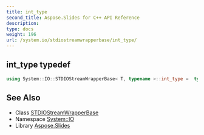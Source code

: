 ```yaml
---
title: int_type
second_title: Aspose.Slides for C++ API Reference
description: 
type: docs
weight: 196
url: /system.io/stdiostreamwrapperbase/int_type/
---
```

## int_type typedef




```cpp
using System::IO::STDIOStreamWrapperBase< T, typename >::int_type =  typename T::int_type
```

## See Also

* Class [STDIOStreamWrapperBase](../)
* Namespace [System::IO](../../)
* Library [Aspose.Slides](../../../)